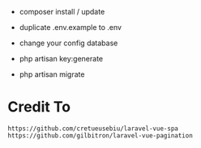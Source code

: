 - composer install / update
- duplicate .env.example to .env
- change your config database
- php artisan key:generate

- php artisan migrate 

# Credit To
    https://github.com/cretueusebiu/laravel-vue-spa
    https://github.com/gilbitron/laravel-vue-pagination
